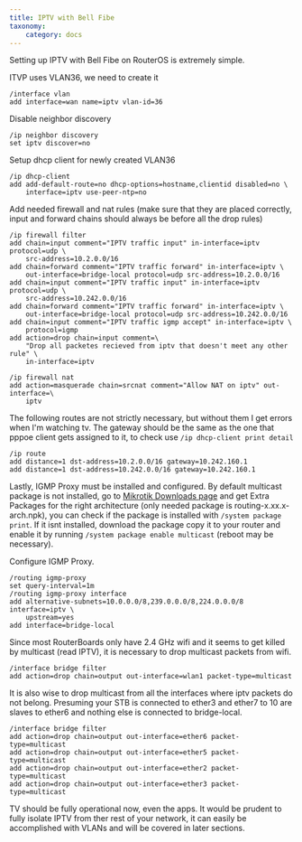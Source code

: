 ```yaml
---
title: IPTV with Bell Fibe
taxonomy:
    category: docs
---
```

Setting up IPTV with Bell Fibe on RouterOS is extremely simple.

ITVP uses VLAN36, we need to create it
```
/interface vlan
add interface=wan name=iptv vlan-id=36
```
Disable neighbor discovery
```
/ip neighbor discovery
set iptv discover=no
```
Setup dhcp client for newly created VLAN36
```
/ip dhcp-client
add add-default-route=no dhcp-options=hostname,clientid disabled=no \
    interface=iptv use-peer-ntp=no
```
Add needed firewall and nat rules (make sure that they are placed correctly, input and forward chains should always be before all the drop rules)
```
/ip firewall filter
add chain=input comment="IPTV traffic input" in-interface=iptv protocol=udp \
    src-address=10.2.0.0/16
add chain=forward comment="IPTV traffic forward" in-interface=iptv \
    out-interface=bridge-local protocol=udp src-address=10.2.0.0/16
add chain=input comment="IPTV traffic input" in-interface=iptv protocol=udp \
    src-address=10.242.0.0/16
add chain=forward comment="IPTV traffic forward" in-interface=iptv \
    out-interface=bridge-local protocol=udp src-address=10.242.0.0/16
add chain=input comment="IPTV traffic igmp accept" in-interface=iptv \
    protocol=igmp
add action=drop chain=input comment=\
    "Drop all packetes recieved from iptv that doesn't meet any other rule" \
    in-interface=iptv
```
```
/ip firewall nat
add action=masquerade chain=srcnat comment="Allow NAT on iptv" out-interface=\
    iptv
```
The following routes are not strictly necessary, but without them I get errors when I'm watching tv. The gateway should be the same as the one that pppoe client gets assigned to it, to check use `/ip dhcp-client print detail`
```
/ip route
add distance=1 dst-address=10.2.0.0/16 gateway=10.242.160.1
add distance=1 dst-address=10.242.0.0/16 gateway=10.242.160.1
```
Lastly, IGMP Proxy must be installed and configured. By default multicast package is not installed, go to [Mikrotik Downloads page](http://www.mikrotik.com/download) and get Extra Packages for the right architecture (only needed package is routing-x.xx.x-arch.npk), you can check if the package is installed with `/system package print`. If it isnt installed, download the package copy it to your router and enable it by running `/system package enable multicast` (reboot may be necessary).

Configure IGMP Proxy.
```
/routing igmp-proxy
set query-interval=1m
/routing igmp-proxy interface
add alternative-subnets=10.0.0.0/8,239.0.0.0/8,224.0.0.0/8 interface=iptv \
    upstream=yes
add interface=bridge-local
```

Since most RouterBoards only have 2.4 GHz wifi and it seems to get killed by multicast (read IPTV), it is necessary to drop multicast packets from wifi.
```
/interface bridge filter
add action=drop chain=output out-interface=wlan1 packet-type=multicast
```
It is also wise to drop multicast from all the interfaces where iptv packets do not belong. Presuming your STB is connected to ether3 and ether7 to 10 are slaves to ether6 and nothing else is connected to bridge-local.
```
/interface bridge filter
add action=drop chain=output out-interface=ether6 packet-type=multicast
add action=drop chain=output out-interface=ether5 packet-type=multicast
add action=drop chain=output out-interface=ether2 packet-type=multicast
add action=drop chain=output out-interface=ether3 packet-type=multicast
```
TV should be fully operational now, even the apps. It would be prudent to fully isolate IPTV from ther rest of your network, it can easily be accomplished with VLANs and will be covered in later sections.